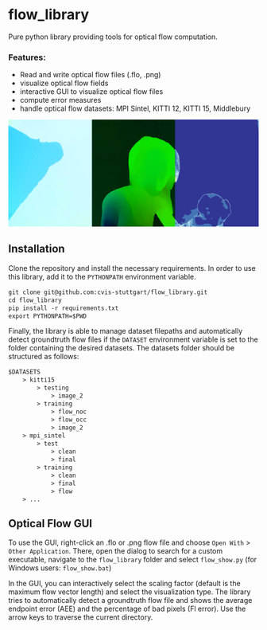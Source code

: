 # flow_library
Pure python library providing tools for optical flow computation.

### Features:
* Read and write optical flow files (.flo, .png)
* visualize optical flow fields
* interactive GUI to visualize optical flow files
* compute error measures
* handle optical flow datasets: MPI Sintel, KITTI 12, KITTI 15, Middlebury

![flow visualization](docs/flow_plot.gif)

## Installation
Clone the repository and install the necessary requirements.
In order to use this library, add it to the `PYTHONPATH` environment variable.

```console
git clone git@github.com:cvis-stuttgart/flow_library.git
cd flow_library
pip install -r requirements.txt
export PYTHONPATH=$PWD
```

Finally, the library is able to manage dataset filepaths and automatically detect groundtruth flow files if the `DATASET` environment variable is set to the folder containing the desired datasets.
The datasets folder should be structured as follows:
```
$DATASETS
    > kitti15
        > testing
            > image_2
        > training
            > flow_noc
            > flow_occ
            > image_2
    > mpi_sintel
        > test
            > clean
            > final
        > training
            > clean
            > final
            > flow
    > ...
```

## Optical Flow GUI
To use the GUI, right-click an .flo or .png flow file and choose `Open With` > `Other Application`.
There, open the dialog to search for a custom executable, navigate to the `flow_library` folder and select `flow_show.py` (for Windows users: `flow_show.bat`)

In the GUI, you can interactively select the scaling factor (default is the maximum flow vector length) and select the visualization type.
The library tries to automatically detect a groundtruth flow file and shows the average endpoint error (AEE) and the percentage of bad pixels (Fl error).
Use the arrow keys to traverse the current directory.
